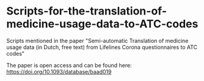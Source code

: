 # Scripts-for-the-translation-of-medicine-usage-data-to-ATC-codes
Scripts mentioned in the paper "Semi-automatic Translation of medicine usage data (in Dutch, free text) from Lifelines Corona questionnaires to ATC codes"

The paper is open access and can be found here: https://doi.org/10.1093/database/baad019
